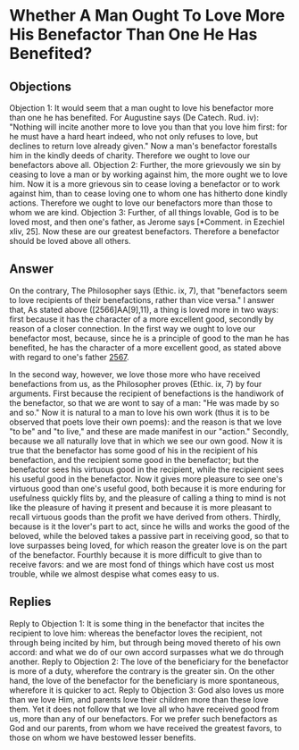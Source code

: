 # Whether A Man Ought To Love More His Benefactor Than One He Has Benefited?
## Objections
Objection 1: It would seem that a man ought to love his benefactor more than one he has benefited. For Augustine says (De Catech. Rud. iv): "Nothing will incite another more to love you than that you love him first: for he must have a hard heart indeed, who not only refuses to love, but declines to return love already given." Now a man's benefactor forestalls him in the kindly deeds of charity. Therefore we ought to love our benefactors above all.
Objection 2: Further, the more grievously we sin by ceasing to love a man or by working against him, the more ought we to love him. Now it is a more grievous sin to cease loving a benefactor or to work against him, than to cease loving one to whom one has hitherto done kindly actions. Therefore we ought to love our benefactors more than those to whom we are kind.
Objection 3: Further, of all things lovable, God is to be loved most, and then one's father, as Jerome says [*Comment. in Ezechiel xliv, 25]. Now these are our greatest benefactors. Therefore a benefactor should be loved above all others.
## Answer
On the contrary, The Philosopher says (Ethic. ix, 7), that "benefactors seem to love recipients of their benefactions, rather than vice versa."
I answer that, As stated above ([2566]AA[9],11), a thing is loved more in two ways: first because it has the character of a more excellent good, secondly by reason of a closer connection. In the first way we ought to love our benefactor most, because, since he is a principle of good to the man he has benefited, he has the character of a more excellent good, as stated above with regard to one's father [2567](A[9]).

In the second way, however, we love those more who have received benefactions from us, as the Philosopher proves (Ethic. ix, 7) by four arguments. First because the recipient of benefactions is the handiwork of the benefactor, so that we are wont to say of a man: "He was made by so and so." Now it is natural to a man to love his own work (thus it is to be observed that poets love their own poems): and the reason is that we love "to be" and "to live," and these are made manifest in our "action." Secondly, because we all naturally love that in which we see our own good. Now it is true that the benefactor has some good of his in the recipient of his benefaction, and the recipient some good in the benefactor; but the benefactor sees his virtuous good in the recipient, while the recipient sees his useful good in the benefactor. Now it gives more pleasure to see one's virtuous good than one's useful good, both because it is more enduring for usefulness quickly flits by, and the pleasure of calling a thing to mind is not like the pleasure of having it present and because it is more pleasant to recall virtuous goods than the profit we have derived from others. Thirdly, because is it the lover's part to act, since he wills and works the good of the beloved, while the beloved takes a passive part in receiving good, so that to love surpasses being loved, for which reason the greater love is on the part of the benefactor. Fourthly because it is more difficult to give than to receive favors: and we are most fond of things which have cost us most trouble, while we almost despise what comes easy to us.
## Replies
Reply to Objection 1: It is some thing in the benefactor that incites the recipient to love him: whereas the benefactor loves the recipient, not through being incited by him, but through being moved thereto of his own accord: and what we do of our own accord surpasses what we do through another.
Reply to Objection 2: The love of the beneficiary for the benefactor is more of a duty, wherefore the contrary is the greater sin. On the other hand, the love of the benefactor for the beneficiary is more spontaneous, wherefore it is quicker to act.
Reply to Objection 3: God also loves us more than we love Him, and parents love their children more than these love them. Yet it does not follow that we love all who have received good from us, more than any of our benefactors. For we prefer such benefactors as God and our parents, from whom we have received the greatest favors, to those on whom we have bestowed lesser benefits.